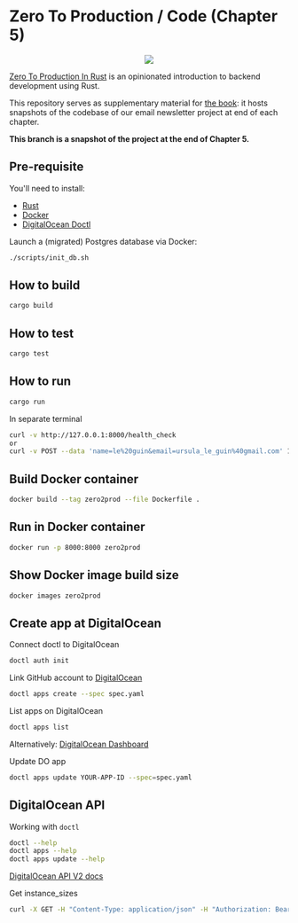 # Zero To Production / Code (Chapter 5)

<div align="center"><a href="https://zero2prod.com" target="_blank"><img src="https://static-2.gumroad.com/res/gumroad/3629854790655/asset_previews/bc9026cad3ece1746327c1d70218f602/retina/rsz_zero_to_production_punk.png" /></a></div>

[Zero To Production In Rust](https://zero2prod.com) is an opinionated introduction to backend development using Rust.

This repository serves as supplementary material for [the book](https://zero2prod.com/): it hosts snapshots of the codebase of our email newsletter project at end of each chapter.

**This branch is a snapshot of the project at the end of Chapter 5.**

## Pre-requisite

You'll need to install:

- [Rust](https://www.rust-lang.org/tools/install)
- [Docker](https://docs.docker.com/get-docker/)
- [DigitalOcean Doctl](https://docs.digitalocean.com/reference/doctl/how-to/install/)

Launch a (migrated) Postgres database via Docker:

```bash
./scripts/init_db.sh
```

## How to build

```bash
cargo build
```

## How to test

```bash
cargo test
```

## How to run

```bash
cargo run
```
In separate terminal

```bash
curl -v http://127.0.0.1:8000/health_check
or
curl -v POST --data 'name=le%20guin&email=ursula_le_guin%40gmail.com' 127.0.0.1:8000/subscriptions
```

## Build Docker container

```bash
docker build --tag zero2prod --file Dockerfile .
```

## Run in Docker container

```bash
docker run -p 8000:8000 zero2prod
```

## Show Docker image build size

```bash
docker images zero2prod
```

## Create app at DigitalOcean

Connect doctl to DigitalOcean

```bash
doctl auth init
```

Link GitHub account to [DigitalOcean](https://www.digitalocean.com/docs/app-platform/how-to/troubleshoot-app/#review-github-permissions)


```bash
doctl apps create --spec spec.yaml
```

List apps on DigitalOcean

```bash
doctl apps list
```

Alternatively: [DigitalOcean Dashboard](https://cloud.digitalocean.com/apps/?i=cac6e3)

Update DO app

```bash
doctl apps update YOUR-APP-ID --spec=spec.yaml
```

## DigitalOcean API

Working with `doctl`

```bash
doctl --help
doctl apps --help
doctl apps update --help
```

[DigitalOcean API V2 docs](https://developers.digitalocean.com/documentation/v2/)

Get instance_sizes
```bash
curl -X GET -H "Content-Type: application/json" -H "Authorization: Bearer e7a53616474e591c80758a2d014928d40af916d182aff51683419fc8bb351fa5" "https://api.digitalocean.com/v2/apps/tiers/instance_sizes"
```
